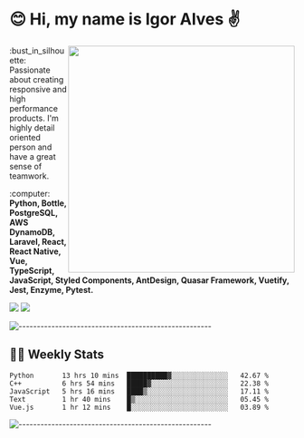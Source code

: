 # :blush: Hi, my name is Igor Alves :v:

<img src="https://github-readme-stats.vercel.app/api?username=iguit0&show_icons=true&count_private=true&theme=dark" min-width="400px" max-width="400px" width="400px" align="right" />

<p align="left"> 
  :bust_in_silhouette: Passionate about creating responsive and high performance products.
  I'm highly detail oriented person and have a great sense of teamwork.
</p>

<p align="left">
  :computer: <strong>Python, Bottle, PostgreSQL, AWS DynamoDB, Laravel, React, React Native, Vue, TypeScript, JavaScript, Styled Components, AntDesign, Quasar Framework, Vuetify, Jest, Enzyme, Pytest.</strong>
</p>

<p align="left">
  <a href="https://www.linkedin.com/in/igor-lucio-alves" target="_blank" rel="noopener noreferrer" alt="Linkedin">
  <img src="https://img.shields.io/badge/LinkedIn-0077B5?style=for-the-badge&logo=linkedin&logoColor=white" /></a>

  <a href="https://t.me/iguit0" target="_blank" rel="noopener noreferrer" alt="Telegram">
  <img src="https://img.shields.io/badge/Telegram-2CA5E0?style=for-the-badge&logo=telegram&logoColor=white" /></a>
</p>

![-----------------------------------------------------](https://raw.githubusercontent.com/andreasbm/readme/master/assets/lines/aqua.png)

## :man_technologist: Weekly Stats
<!--START_SECTION:waka-->
```text
Python       13 hrs 10 mins  ██████████▓░░░░░░░░░░░░░░   42.67 % 
C++          6 hrs 54 mins   █████▓░░░░░░░░░░░░░░░░░░░   22.38 % 
JavaScript   5 hrs 16 mins   ████▒░░░░░░░░░░░░░░░░░░░░   17.11 % 
Text         1 hr 40 mins    █▒░░░░░░░░░░░░░░░░░░░░░░░   05.45 % 
Vue.js       1 hr 12 mins    █░░░░░░░░░░░░░░░░░░░░░░░░   03.89 % 
```
<!--END_SECTION:waka-->
![-----------------------------------------------------](https://raw.githubusercontent.com/andreasbm/readme/master/assets/lines/aqua.png)


